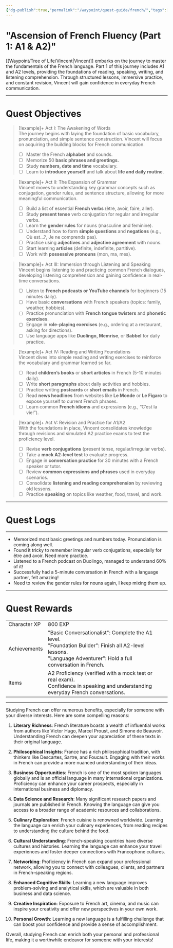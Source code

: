 ```yaml
---
{"dg-publish":true,"permalink":"/waypoint/quest-guide/french/","tags":["Quests","Language","French","A1","A2"]}
---
```



# "Ascension of French Fluency (Part 1: A1 & A2)"

[[Waypoint/Tree of Life/Vincent\|Vincent]] embarks on the journey to master the fundamentals of the French language. Part 1 of this journey includes A1 and A2 levels, providing the foundations of reading, speaking, writing, and listening comprehension. Through structured lessons, immersive practice, and constant revision, Vincent will gain confidence in everyday French communication.

---

# Quest Objectives

> [!example]+ Act I: The Awakening of Words  
>    The journey begins with laying the foundation of basic vocabulary, pronunciation, and simple sentence construction. Vincent will focus on acquiring the building blocks for French communication.  
>- [ ] Master the French **alphabet** and sounds.   
>- [ ] Memorize 50 **basic phrases and greetings.**  
>- [ ] Study **numbers, date and time** vocabulary.   
>- [ ] Learn to **introduce yourself** and talk about **life and daily routine**.


> [!example]+ Act II: The Expansion of Grammar  
>    Vincent moves to understanding key grammar concepts such as conjugation, gender rules, and sentence structure, allowing for more meaningful communication.  
>- [ ] Build a list of essential **French verbs** (être, avoir, faire, aller).  
>- [ ] Study **present tense** verb conjugation for regular and irregular verbs.  
>- [ ] Learn the **gender rules** for nouns (masculine and feminine).  
>- [ ] Understand how to form **simple questions** and **negations** (e.g., Où est...?, Je ne comprends pas).  
>- [ ] Practice using **adjectives** and **adjective agreement** with nouns.  
>- [ ] Start learning **articles** (definite, indefinite, partitive).  
>- [ ] Work with **possessive pronouns** (mon, ma, mes).  

> [!example]+ Act III: Immersion through Listening and Speaking  
>    Vincent begins listening to and practicing common French dialogues, developing listening comprehension and gaining confidence in real-time conversations.  
>- [ ] Listen to **French podcasts or YouTube channels** for beginners (15 minutes daily).  
>- [ ] Have basic **conversations** with French speakers (topics: family, weather, hobbies).  
>- [ ] Practice pronunciation with **French tongue twisters** and **phonetic exercises**.  
>- [ ] Engage in **role-playing exercises** (e.g., ordering at a restaurant, asking for directions).  
>- [ ] Use language apps like **Duolingo, Memrise**, or **Babbel** for daily practice.  

> [!example]+ Act IV: Reading and Writing Foundations  
>    Vincent dives into simple reading and writing exercises to reinforce the vocabulary and grammar learned so far.  
>- [ ] Read **children’s books** or **short articles** in French (5-10 minutes daily).  
>- [ ] Write **short paragraphs** about daily activities and hobbies.  
>- [ ] Practice writing **postcards** or **short emails** in French.  
>- [ ] Read **news headlines** from websites like **Le Monde** or **Le Figaro** to expose yourself to current French phrases.  
>- [ ] Learn common **French idioms** and expressions (e.g., “C’est la vie!”).  

> [!example]+ Act V: Revision and Practice for A1/A2  
>    With the foundations in place, Vincent consolidates knowledge through revisions and simulated A2 practice exams to test the proficiency level.  
>- [ ] Revise **verb conjugations** (present tense, regular/irregular verbs).  
>- [ ] Take a **mock A2-level test** to evaluate progress.  
>- [ ] Engage in **conversation practice** for 30 minutes with a French speaker or tutor.  
>- [ ] Review **common expressions and phrases** used in everyday scenarios.  
>- [ ] Consolidate **listening and reading comprehension** by reviewing old lessons.  
>- [ ] Practice **speaking** on topics like weather, food, travel, and work.  

---

# Quest Logs

---
- Memorized most basic greetings and numbers today. Pronunciation is coming along well.
- Found it tricky to remember irregular verb conjugations, especially for être and avoir. Need more practice.
- Listened to a French podcast on Duolingo, managed to understand 60% of it!
- Successfully had a 5-minute conversation in French with a language partner, felt amazing!
- Need to review the gender rules for nouns again, I keep mixing them up.

---

# Quest Rewards

|              |                                                                                                                     |     |
| ------------ | ------------------------------------------------------------------------------------------------------------------- | --- |
|  Character XP | 800 EXP                                                                                                             |     |
| Achievements | "Basic Conversationalist": Complete the A1 level.<br>"Foundation Builder": Finish all A2-level lessons.<br>"Language Adventurer": Hold a full conversation in French. |     |
| Items        | A2 Proficiency (verified with a mock test or real exam).<br>Confidence in speaking and understanding everyday French conversations.  |     |

---

Studying French can offer numerous benefits, especially for someone with your diverse interests. Here are some compelling reasons:

1. **Literary Richness**: French literature boasts a wealth of influential works from authors like Victor Hugo, Marcel Proust, and Simone de Beauvoir. Understanding French can deepen your appreciation of these texts in their original language.

2. **Philosophical Insights**: France has a rich philosophical tradition, with thinkers like Descartes, Sartre, and Foucault. Engaging with their works in French can provide a more nuanced understanding of their ideas.

3. **Business Opportunities**: French is one of the most spoken languages globally and is an official language in many international organizations. Proficiency can enhance your career prospects, especially in international business and diplomacy.

4. **Data Science and Research**: Many significant research papers and journals are published in French. Knowing the language can give you access to a broader range of academic resources and collaborations.

5. **Culinary Exploration**: French cuisine is renowned worldwide. Learning the language can enrich your culinary experiences, from reading recipes to understanding the culture behind the food.

6. **Cultural Understanding**: French-speaking countries have diverse cultures and histories. Learning the language can enhance your travel experiences and foster deeper connections with Francophone cultures.

7. **Networking**: Proficiency in French can expand your professional network, allowing you to connect with colleagues, clients, and partners in French-speaking regions.

8. **Enhanced Cognitive Skills**: Learning a new language improves problem-solving and analytical skills, which are valuable in both business and data science.

9. **Creative Inspiration**: Exposure to French art, cinema, and music can inspire your creativity and offer new perspectives in your own work.

10. **Personal Growth**: Learning a new language is a fulfilling challenge that can boost your confidence and provide a sense of accomplishment.

Overall, studying French can enrich both your personal and professional life, making it a worthwhile endeavor for someone with your interests!